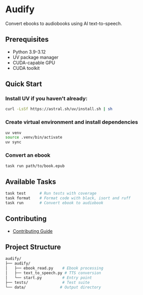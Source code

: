 # Audify

Convert ebooks to audiobooks using AI text-to-speech.

## Prerequisites

- Python 3.9-3.12
- UV package manager
- CUDA-capable GPU
- CUDA toolkit

## Quick Start

### Install UV if you haven't already:

```bash
curl -LsSf https://astral.sh/uv/install.sh | sh
```

### Create virtual environment and install dependencies

```bash
uv venv
source .venv/bin/activate
uv sync
```

### Convert an ebook

```bash
task run path/to/book.epub
```

## Available Tasks

```bash
task test      # Run tests with coverage
task format    # Format code with black, isort and ruff
task run       # Convert ebook to audiobook
```

## Contributing

- [Contributing Guide](docs/CONTRIBUTING.md)

## Project Structure

```bash
audify/
├── audify/
│   ├── ebook_read.py    # Ebook processing
│   ├── text_to_speech.py # TTS conversion
│   └── start.py         # Entry point
├── tests/               # Test suite
└── data/               # Output directory
```
